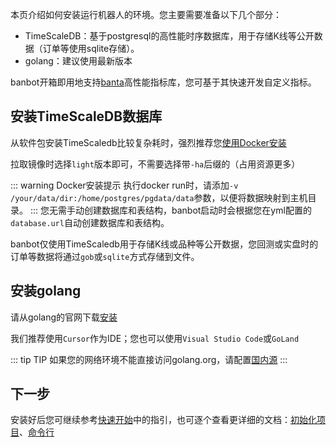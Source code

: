 本页介绍如何安装运行机器人的环境。您主要需要准备以下几个部分：
* TimeScaleDB：基于postgresql的高性能时序数据库，用于存储K线等公开数据（订单等使用sqlite存储）。
* golang：建议使用最新版本

banbot开箱即用地支持[banta](https://github.com/banbox/banta)高性能指标库，您可基于其快速开发自定义指标。

## 安装TimeScaleDB数据库
从软件包安装TimeScaledb比较复杂耗时，强烈推荐您[使用Docker安装](https://docs.timescale.com/self-hosted/latest/install/installation-docker/)

拉取镜像时选择`light`版本即可，不需要选择带`-ha`后缀的（占用资源更多）

::: warning Docker安装提示
执行docker run时，请添加`-v /your/data/dir:/home/postgres/pgdata/data`参数，以便将数据映射到主机目录。
:::
您无需手动创建数据库和表结构，banbot启动时会根据您在yml配置的`database.url`自动创建数据库和表结构。

banbot仅使用TimeScaledb用于存储K线或品种等公开数据，您回测或实盘时的订单等数据将通过`gob`或`sqlite`方式存储到文件。

## 安装golang
请从golang的官网下载[安装](https://go.dev/doc/install)

我们推荐使用`Cursor`作为IDE；您也可以使用`Visual Studio Code`或`GoLand`

::: tip TIP
如果您的网络环境不能直接访问golang.org，请配置[国内源](https://learnku.com/go/wikis/38122)
:::

## 下一步
安装好后您可继续参考[快速开始](./quick_local.md)中的指引，也可逐个查看更详细的文档：[初始化项目](./init_project.md)、[命令行](./bot_usage.md)
